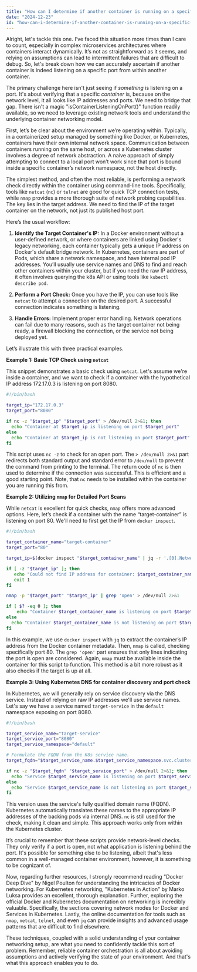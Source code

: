 ```yaml
---
title: "How can I determine if another container is running on a specific port from within a container?"
date: "2024-12-23"
id: "how-can-i-determine-if-another-container-is-running-on-a-specific-port-from-within-a-container"
---
```


Alright, let's tackle this one. I’ve faced this situation more times than I care to count, especially in complex microservices architectures where containers interact dynamically. It’s not as straightforward as it seems, and relying on assumptions can lead to intermittent failures that are difficult to debug. So, let's break down how we can accurately ascertain if another container is indeed listening on a specific port from within another container.

The primary challenge here isn't just seeing if *something* is listening on a port. It's about verifying that a specific *container* is, because on the network level, it all looks like IP addresses and ports. We need to bridge that gap. There isn't a magic "isContainerListeningOnPort()" function readily available, so we need to leverage existing network tools and understand the underlying container networking model.

First, let’s be clear about the environment we’re operating within. Typically, in a containerized setup managed by something like Docker, or Kubernetes, containers have their own internal network space. Communication between containers running on the same host, or across a Kubernetes cluster involves a degree of network abstraction. A naive approach of simply attempting to connect to a local port won’t work since that port is bound inside a specific container’s network namespace, not the host directly.

The simplest method, and often the most reliable, is performing a network check directly within the container using command-line tools. Specifically, tools like `netcat` (`nc`) or `telnet` are good for quick TCP connection tests, while `nmap` provides a more thorough suite of network probing capabilities. The key lies in the target address. We need to find the IP of the target container on the network, not just its published host port.

Here’s the usual workflow:

1.  **Identify the Target Container's IP:** In a Docker environment without a user-defined network, or where containers are linked using Docker's legacy networking, each container typically gets a unique IP address on Docker's default bridge network. In Kubernetes, containers are part of Pods, which share a network namespace, and have internal pod IP addresses. You’ll usually use service names and DNS to find and reach other containers within your cluster, but if you need the raw IP address, it often involves querying the k8s API or using tools like `kubectl describe pod`.

2.  **Perform a Port Check:** Once you have the IP, you can use tools like `netcat` to attempt a connection on the desired port. A successful connection indicates something is listening.

3.  **Handle Errors:** Implement proper error handling. Network operations can fail due to many reasons, such as the target container not being ready, a firewall blocking the connection, or the service not being deployed yet.

Let’s illustrate this with three practical examples.

**Example 1: Basic TCP Check using `netcat`**

This snippet demonstrates a basic check using `netcat`. Let's assume we're inside a container, and we want to check if a container with the hypothetical IP address 172.17.0.3 is listening on port 8080.

```bash
#!/bin/bash

target_ip="172.17.0.3"
target_port="8080"

if nc -z "$target_ip" "$target_port" > /dev/null 2>&1; then
  echo "Container at $target_ip is listening on port $target_port"
else
  echo "Container at $target_ip is not listening on port $target_port"
fi

```

This script uses `nc -z` to check for an open port. The `> /dev/null 2>&1` part redirects both standard output and standard error to `/dev/null` to prevent the command from printing to the terminal. The return code of `nc` is then used to determine if the connection was successful. This is efficient and a good starting point. Note, that `nc` needs to be installed within the container you are running this from.

**Example 2: Utilizing `nmap` for Detailed Port Scans**

While `netcat` is excellent for quick checks, `nmap` offers more advanced options. Here, let’s check if a container with the name “target-container” is listening on port 80. We'll need to first get the IP from `docker inspect`.

```bash
#!/bin/bash

target_container_name="target-container"
target_port="80"

target_ip=$(docker inspect "$target_container_name" | jq -r '.[0].NetworkSettings.Networks.bridge.IPAddress')

if [ -z "$target_ip" ]; then
   echo "Could not find IP address for container: $target_container_name"
   exit 1
fi

nmap -p "$target_port" "$target_ip" | grep 'open' > /dev/null 2>&1

if [ $? -eq 0 ]; then
    echo "Container $target_container_name is listening on port $target_port"
else
  echo "Container $target_container_name is not listening on port $target_port"
fi
```

In this example, we use `docker inspect` with `jq` to extract the container’s IP address from the Docker container metadata. Then, `nmap` is called, checking specifically port 80. The `grep 'open'` part ensures that only lines indicating the port is open are considered. Again, `nmap` must be available inside the container for this script to function. This method is a bit more robust as it also checks if the target is up at all.

**Example 3: Using Kubernetes DNS for container discovery and port check**

In Kubernetes, we will generally rely on service discovery via the DNS service. Instead of relying on raw IP addresses we'll use service names. Let's say we have a service named `target-service` in the `default` namespace exposing on port 8080.

```bash
#!/bin/bash

target_service_name="target-service"
target_service_port="8080"
target_service_namespace="default"

# Formulate the FQDN from the K8s service name.
target_fqdn="$target_service_name.$target_service_namespace.svc.cluster.local"

if nc -z "$target_fqdn" "$target_service_port" > /dev/null 2>&1; then
  echo "Service $target_service_name is listening on port $target_service_port"
else
  echo "Service $target_service_name is not listening on port $target_service_port"
fi
```

This version uses the service's fully qualified domain name (FQDN). Kubernetes automatically translates these names to the appropriate IP addresses of the backing pods via internal DNS. `nc` is still used for the check, making it clean and simple. This approach works only from within the Kubernetes cluster.

It’s crucial to remember that these scripts provide network-level checks. They only verify if a port is open, not what application is listening behind the port. It's possible for something else to be listening, albeit that's less common in a well-managed container environment, however, it is something to be cognizant of.

Now, regarding further resources, I strongly recommend reading "Docker Deep Dive" by Nigel Poulton for understanding the intricacies of Docker networking. For Kubernetes networking, "Kubernetes in Action" by Marko Luksa provides an excellent, thorough explanation. Further, exploring the official Docker and Kubernetes documentation on networking is incredibly valuable. Specifically, the sections covering network modes for Docker and Services in Kubernetes. Lastly, the online documentation for tools such as `nmap`, `netcat`, `telnet`, and even `jq` can provide insights and advanced usage patterns that are difficult to find elsewhere.

These techniques, coupled with a solid understanding of your container networking setup, are what you need to confidently tackle this sort of problem. Remember, reliable container orchestration is all about avoiding assumptions and actively verifying the state of your environment. And that's what this approach enables you to do.
